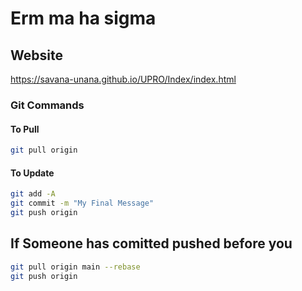 # Erm ma ha sigma

## Website

<https://savana-unana.github.io/UPRO/Index/index.html>

### Git Commands

#### To Pull

``` bash
git pull origin
```

#### To Update

```bash
git add -A 
git commit -m "My Final Message"
git push origin 

```

## If Someone has comitted pushed before you

 ``` bash
 git pull origin main --rebase
 git push origin
```
